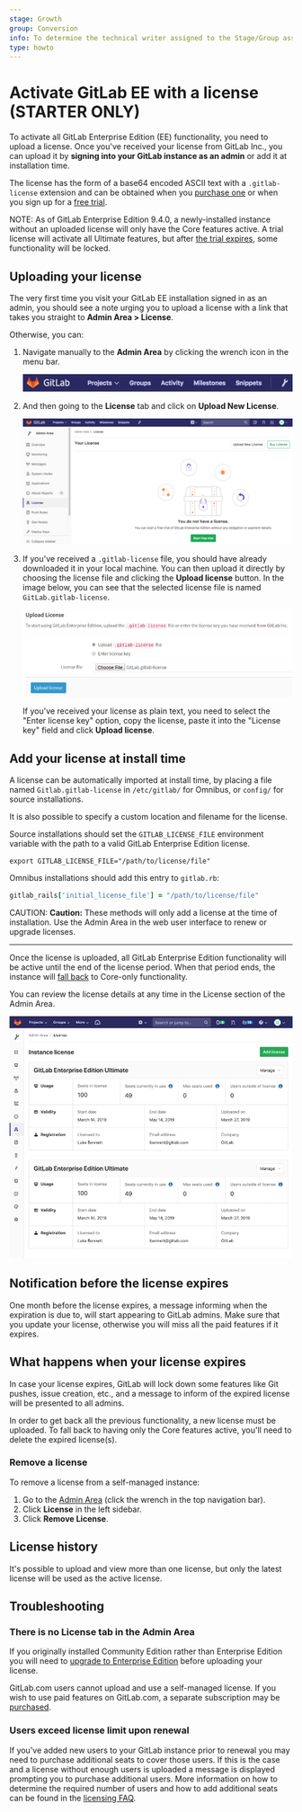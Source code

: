 ```yaml
---
stage: Growth
group: Conversion
info: To determine the technical writer assigned to the Stage/Group associated with this page, see https://about.gitlab.com/handbook/engineering/ux/technical-writing/#designated-technical-writers
type: howto
---
```


# Activate GitLab EE with a license **(STARTER ONLY)**

To activate all GitLab Enterprise Edition (EE) functionality, you need to upload
a license. Once you've received your license from GitLab Inc., you can upload it
by **signing into your GitLab instance as an admin** or add it at
installation time.

The license has the form of a base64 encoded ASCII text with a `.gitlab-license`
extension and can be obtained when you [purchase one](https://about.gitlab.com/pricing/) or when you sign
up for a [free trial](https://about.gitlab.com/free-trial/).

NOTE:
As of GitLab Enterprise Edition 9.4.0, a newly-installed instance without an
uploaded license will only have the Core features active. A trial license will
activate all Ultimate features, but after
[the trial expires](#what-happens-when-your-license-expires), some functionality
will be locked.

## Uploading your license

The very first time you visit your GitLab EE installation signed in as an admin,
you should see a note urging you to upload a license with a link that takes you
straight to **Admin Area > License**.

Otherwise, you can:

1. Navigate manually to the **Admin Area** by clicking the wrench icon in the menu bar.

   ![Admin Area icon](img/admin_wrench.png)

1. And then going to the **License** tab and click on **Upload New License**.

   ![License Admin Area](img/license_admin_area.png)

1. If you've received a `.gitlab-license` file, you should have already downloaded
   it in your local machine. You can then upload it directly by choosing the
   license file and clicking the **Upload license** button. In the image below,
   you can see that the selected license file is named `GitLab.gitlab-license`.

   ![Upload license](img/license_upload.png)

   If you've received your license as plain text, you need to select the
   "Enter license key" option, copy the license, paste it into the "License key"
   field and click **Upload license**.

## Add your license at install time

A license can be automatically imported at install time, by placing a file named
`Gitlab.gitlab-license` in `/etc/gitlab/` for Omnibus, or `config/` for source installations.

It is also possible to specify a custom location and filename for the license.

Source installations should set the `GITLAB_LICENSE_FILE` environment
variable with the path to a valid GitLab Enterprise Edition license.

```shell
export GITLAB_LICENSE_FILE="/path/to/license/file"
```

Omnibus installations should add this entry to `gitlab.rb`:

```ruby
gitlab_rails['initial_license_file'] = "/path/to/license/file"
```

CAUTION: **Caution:**
These methods will only add a license at the time of installation. Use the
Admin Area in the web user interface to renew or upgrade licenses.

---

Once the license is uploaded, all GitLab Enterprise Edition functionality
will be active until the end of the license period. When that period ends, the
instance will [fall back](#what-happens-when-your-license-expires) to Core-only
functionality.

You can review the license details at any time in the License section of the
Admin Area.

![License details](img/license_details.png)

## Notification before the license expires

One month before the license expires, a message informing when the expiration
is due to, will start appearing to GitLab admins. Make sure that you update your
license, otherwise you will miss all the paid features if it expires.

## What happens when your license expires

In case your license expires, GitLab will lock down some features like Git pushes,
issue creation, etc., and a message to inform of the expired license will be
presented to all admins.

In order to get back all the previous functionality, a new license must be uploaded.
To fall back to having only the Core features active, you'll need to delete the
expired license(s).

### Remove a license

To remove a license from a self-managed instance:

1. Go to the [Admin Area](index.md) (click the wrench in the top navigation bar).
1. Click **License** in the left sidebar.
1. Click **Remove License**.

## License history

It's possible to upload and view more than one license,
but only the latest license will be used as the active license.

## Troubleshooting

### There is no License tab in the Admin Area

If you originally installed Community Edition rather than Enterprise Edition you will need to
[upgrade to Enterprise Edition](../../update/README.md#community-to-enterprise-edition)
before uploading your license.

GitLab.com users cannot upload and use a self-managed license. If you
wish to use paid features on GitLab.com, a separate subscription may be
[purchased](../../subscriptions/gitlab_com/index.md).

### Users exceed license limit upon renewal

If you've added new users to your GitLab instance prior to renewal you may need to
purchase additional seats to cover those users. If this is the case and a license
without enough users is uploaded a message is displayed prompting you to purchase
additional users. More information on how to determine the required number of users
and how to add additional seats can be found in the
[licensing FAQ](https://about.gitlab.com/pricing/licensing-faq/).
